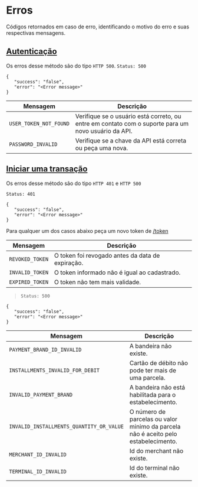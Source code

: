 # Erros

Códigos retornados em caso de erro, identificando o motivo do erro e suas respectivas mensagens.

## [Autenticação](#autentica-o)

Os erros desse método são do tipo `HTTP 500`.
`Status: 500 `

```
{
   "success": "false",
   "error": "<Error message>"
}
```

|Mensagem|Descrição|
|-----------|---------|
|`USER_TOKEN_NOT_FOUND`|Verifique se o usuário está correto, ou entre em contato com o suporte para um novo usuário da API.|
|`PASSWORD_INVALID`|Verifique se a chave da API está correta ou peça uma nova.|

 
## [Iniciar uma transação](#iniciar-transa-o)

Os erros desse método são do tipo `HTTP 401` e `HTTP 500`

`Status: 401 `

```
{
   "success": "false",
   "error": "<Error message>"
}
```

Para qualquer um dos casos abaixo peça um novo token de [/token](#autentica-o)

|Mensagem|Descrição|
|-----------|---------|
|`REVOKED_TOKEN`|O token foi revogado antes da data de expiração.|
|`INVALID_TOKEN`|O token informado não é igual ao cadastrado.|
|`EXPIRED_TOKEN`|O token não tem mais validade.|


> `Status: 500 `

```
{
   "success": "false",
   "error": "<Error message>"
}
```

|Mensagem|Descrição|
|-----------|---------|
|`PAYMENT_BRAND_ID_INVALID`|A bandeira não existe.|
|`INSTALLMENTS_INVALID_FOR_DEBIT`|Cartão de débito não pode ter mais de uma parcela.|
|`INVALID_PAYMENT_BRAND`|A bandeira não está habilitada para o estabelecimento.|
|`INVALID_INSTALLMENTS_QUANTITY_OR_VALUE`|O número de parcelas ou valor minimo da parcela não é aceito pelo estabelecimento.|
|`MERCHANT_ID_INVALID`|Id do merchant não existe.|
|`TERMINAL_ID_INVALID`|Id do terminal não existe.|
